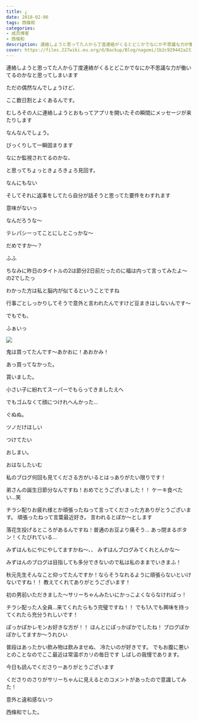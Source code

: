 ```yaml
---
title: ¿
date: 2018-02-06
tags: 西條和
categories: 
- 成员博客
- 西條和
description: 連絡しようと思ってた人から丁度連絡がくるとどこかでなにか不思議な力が働いてるのかなと思ってしまいますただの偶然なんでしょうけど、ここ数日割とよくあるんです。...
cover: https://files.227wiki.eu.org/d/Backup/Blog/nagomi/1b2c929442a2315364e2f01cd5118.jpg 
---
```










連絡しようと思ってた人から丁度連絡がくるとどこかでなにか不思議な力が働いてるのかなと思ってしまいます






ただの偶然なんでしょうけど、



ここ数日割とよくあるんです。







むしろその人に連絡しようとおもってアプリを開いたその瞬間にメッセージが来たりします








なんなんでしょう。





びっくりして一瞬固まります





なにか監視されてるのかな、




と思ってちょっときょろきょろ見回す。



なんにもない









そしてそれに返事をしてたら自分が話そうと思ってた要件をわすれます






意味がないっ








なんだろうな〜








テレパシーってことにしとこっかな〜


だめですか〜？


ふふ






ちなみに昨日のタイトルの2は節分2日前だったのに福は内って言ってみたよ〜の2でしたっ






わかった方は私と脳内が似てるということですね









行事ごとしっかりしてそうで意外と言われたんですけど豆まきはしないんです〜





でもでも、




ふぁいっ




![](https://files.227wiki.eu.org/d/Backup/Blog/nagomi/1b2c929442a2315364e2f01cd5118.jpg)







鬼は買ってたんです〜あかおに！あおかみ！







あっ買ってなかった。






貰いました。




小さい子に紛れてスーパーでもらってきましたえへ






でもゴムなくて顔につけれへんかった…






ぐぬぬ。









ツノだけほしい





つけてたい









おしまい。






おはなしたいむ







私のブログ何回も見てくださる方がいるとはっありがたい限りです！




弟さんの誕生日節分なんですね！おめでとうございました！！
ケーキ食べたい…笑








チラシ配りお疲れ様とか頑張ったねって言ってくださった方ありがとうございます。
頑張ったねって言葉最近好き。
言われるとぽか〜とします



落花生投げるところがあるんですね！普通のお豆より痛そう…
あっ閉まるボタン！くたびれている…



みずはんもにやにやしてますかね〜、、
みずはんブログみてくれとんかな〜

みずはんのブログは目指しても多分できないので私は私のままでいきまふ！



秋元先生そんなこと仰ってたんですか！ならそうなれるように頑張らないといけないですね！！
教えてくれてありがとうございます！



初の男前いただきました〜サリーちゃんみたいにかっこよくならなければっ！


チラシ配った人全員…来てくれたらもう完璧ですね！！
でも1人でも興味を持ってくれたら充分うれしいです！




ぽっかぽかレモンお好きな方が！！
ほんとにぽっかぽかでしたね！
ブログぽかぽかしてますか〜うれひい




普段はあったかい飲み物は飲みませぬ、
冷たいのが好きです。
でもお腹に悪いとのことなのでここ最近は常温ポカリの毎日です
しばしの我慢であります。









今日も読んでくださりーありがとうございます




くださりのさりがサリーちゃんに見えるとのコメントがあったので意識してみた！


意外と違和感ないつ









西條和でした。


